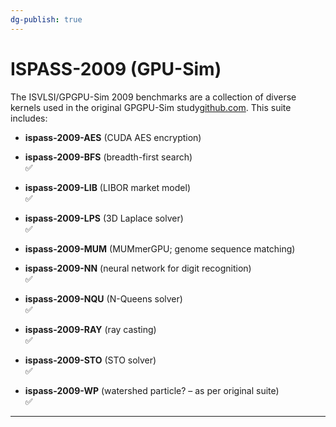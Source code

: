 ```yaml
---
dg-publish: true
---
```


# ISPASS-2009 (GPU-Sim)

The ISVLSI/GPGPU-Sim 2009 benchmarks are a collection of diverse kernels used in the original GPGPU-Sim study[github.com](https://github.com/gpgpu-sim/ispass2009-benchmarks#:~:text=). This suite includes:

- **ispass-2009-AES** (CUDA AES encryption)
	 
- **ispass-2009-BFS** (breadth-first search)  
	 ✅
- **ispass-2009-LIB** (LIBOR market model)  
	 ✅
- **ispass-2009-LPS** (3D Laplace solver)  
	 ✅
- **ispass-2009-MUM** (MUMmerGPU; genome sequence matching)
	 
- **ispass-2009-NN** (neural network for digit recognition)  
	 ✅
- **ispass-2009-NQU** (N-Queens solver)  
	 ✅
- **ispass-2009-RAY** (ray casting)  
	 ✅
- **ispass-2009-STO** (STO solver)  
	 ✅
- **ispass-2009-WP** (watershed particle? – as per original suite)  
	 ✅
---

